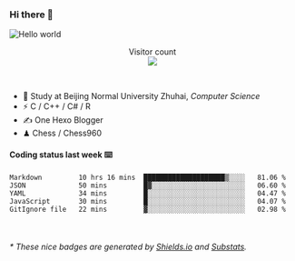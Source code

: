 ### Hi there 👋


<img src="https://raw.githubusercontent.com/sagar-viradiya/sagar-viradiya/master/resources/banner.png" alt="Hello world">
<p align="center"> 
  Visitor count<br/>
  <img src="https://profile-counter.glitch.me/youszoe/count.svg" />
</p>

<br/>


- 🍻  Study at Beijing Normal University Zhuhai, _Computer Science_
- ⚡  C / C++ / C# / R
- ✍️  One Hexo Blogger
- ♟  Chess / Chess960 


#### Coding status last week ⌨️

<!--START_SECTION:waka-->
```text
Markdown         10 hrs 16 mins  ████████████████████▒░░░░   81.06 % 
JSON             50 mins         █▓░░░░░░░░░░░░░░░░░░░░░░░   06.60 % 
YAML             34 mins         █░░░░░░░░░░░░░░░░░░░░░░░░   04.47 % 
JavaScript       30 mins         █░░░░░░░░░░░░░░░░░░░░░░░░   04.07 % 
GitIgnore file   22 mins         ▓░░░░░░░░░░░░░░░░░░░░░░░░   02.98 % 
```
<!--END_SECTION:waka-->

<br/>

<center><img src="http://ghchart.rshah.org/409ba5/yousazoe" alt="" /></center>


<h6>* These nice badges are generated by <a href="https://shields.io/">Shields.io</a> and <a href="https://github.com/spencerwooo/Substats">Substats</a>.</h6>
